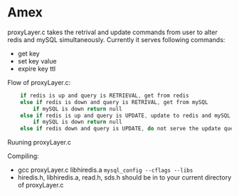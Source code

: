 # Amex
proxyLayer.c takes the retrival and update commands from user to alter redis and mySQL simultaneously. Currently it serves following commands:
- get key
- set key value
- expire key ttl
	
Flow of proxyLayer.c: 

```c
	if redis is up and query is RETRIEVAL, get from redis
	else if redis is down and query is RETRIVAL, get from mySQL
		if mySQL is down return null
	else if redis is up and query is UPDATE, update to redis and mySQL
		if mySQL is down return null
	else if redis down and query is UPDATE, do not serve the update query
```
Ruuning proxyLayer.c

Compiling: 
- gcc proxyLayer.c libhiredis.a `mysql_config --cflags --libs`
- hiredis.h, libhiredis.a, read.h, sds.h should be in to your current directory of proxyLayer.c

